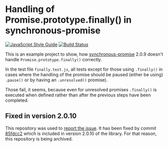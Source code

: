 # Handling of Promise.prototype.finally() in synchronous-promise

[![JavaScript Style Guide](https://img.shields.io/badge/code_style-standard-brightgreen.svg)](https://standardjs.com) [![Build Status](https://travis-ci.com/blalasaadri/finally-in-synchronous-promise.svg?branch=master)](https://travis-ci.com/blalasaadri/finally-in-synchronous-promise)

This is an example project to show, how [synchronous-promise](https://github.com/fluffynuts/synchronous-promise) 2.0.9 doesn't handle `Promise.prototype.finally()` correctly.

In the test file `finally.test.js`, all tests except for those using `.finally()` in cases where the handling of the promise should be paused (either be using) `.pause()` or by having an `.unresolved()` promise).

Those fail, it seems, because even for unresolved promises `.finally()` is executed when defined rather than after the previous steps have been completed.

## Fixed in version 2.0.10

This repository was used to [report the issue](https://github.com/fluffynuts/synchronous-promise/issues/15).
It has been fixed by commit [85fdcc2](https://github.com/fluffynuts/synchronous-promise/commit/85fdcc26f94bbccde5a12b9bf2451d661a123927) which is included in version 2.0.10 of the library.
For that reason, this repository is being archived.
